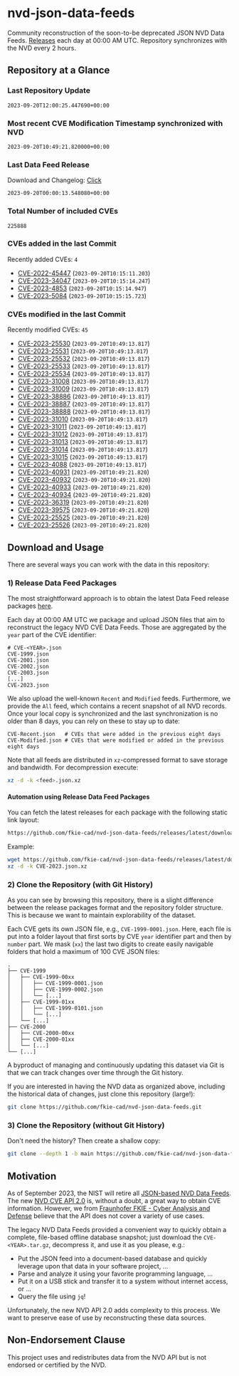 # nvd-json-data-feeds

Community reconstruction of the soon-to-be deprecated JSON NVD Data Feeds. 
[Releases](https://github.com/fkie-cad/nvd-json-data-feeds/releases/latest) each day at 00:00 AM UTC.
Repository synchronizes with the NVD every 2 hours.

## Repository at a Glance

### Last Repository Update

```plain
2023-09-20T12:00:25.447690+00:00
```

### Most recent CVE Modification Timestamp synchronized with NVD

```plain
2023-09-20T10:49:21.820000+00:00
```

### Last Data Feed Release

Download and Changelog: [Click](https://github.com/fkie-cad/nvd-json-data-feeds/releases/latest)

```plain
2023-09-20T00:00:13.548080+00:00
```

### Total Number of included CVEs

```plain
225888
```

### CVEs added in the last Commit

Recently added CVEs: `4`

* [CVE-2022-45447](CVE-2022/CVE-2022-454xx/CVE-2022-45447.json) (`2023-09-20T10:15:11.203`)
* [CVE-2023-34047](CVE-2023/CVE-2023-340xx/CVE-2023-34047.json) (`2023-09-20T10:15:14.247`)
* [CVE-2023-4853](CVE-2023/CVE-2023-48xx/CVE-2023-4853.json) (`2023-09-20T10:15:14.947`)
* [CVE-2023-5084](CVE-2023/CVE-2023-50xx/CVE-2023-5084.json) (`2023-09-20T10:15:15.723`)


### CVEs modified in the last Commit

Recently modified CVEs: `45`

* [CVE-2023-25530](CVE-2023/CVE-2023-255xx/CVE-2023-25530.json) (`2023-09-20T10:49:13.817`)
* [CVE-2023-25531](CVE-2023/CVE-2023-255xx/CVE-2023-25531.json) (`2023-09-20T10:49:13.817`)
* [CVE-2023-25532](CVE-2023/CVE-2023-255xx/CVE-2023-25532.json) (`2023-09-20T10:49:13.817`)
* [CVE-2023-25533](CVE-2023/CVE-2023-255xx/CVE-2023-25533.json) (`2023-09-20T10:49:13.817`)
* [CVE-2023-25534](CVE-2023/CVE-2023-255xx/CVE-2023-25534.json) (`2023-09-20T10:49:13.817`)
* [CVE-2023-31008](CVE-2023/CVE-2023-310xx/CVE-2023-31008.json) (`2023-09-20T10:49:13.817`)
* [CVE-2023-31009](CVE-2023/CVE-2023-310xx/CVE-2023-31009.json) (`2023-09-20T10:49:13.817`)
* [CVE-2023-38886](CVE-2023/CVE-2023-388xx/CVE-2023-38886.json) (`2023-09-20T10:49:13.817`)
* [CVE-2023-38887](CVE-2023/CVE-2023-388xx/CVE-2023-38887.json) (`2023-09-20T10:49:13.817`)
* [CVE-2023-38888](CVE-2023/CVE-2023-388xx/CVE-2023-38888.json) (`2023-09-20T10:49:13.817`)
* [CVE-2023-31010](CVE-2023/CVE-2023-310xx/CVE-2023-31010.json) (`2023-09-20T10:49:13.817`)
* [CVE-2023-31011](CVE-2023/CVE-2023-310xx/CVE-2023-31011.json) (`2023-09-20T10:49:13.817`)
* [CVE-2023-31012](CVE-2023/CVE-2023-310xx/CVE-2023-31012.json) (`2023-09-20T10:49:13.817`)
* [CVE-2023-31013](CVE-2023/CVE-2023-310xx/CVE-2023-31013.json) (`2023-09-20T10:49:13.817`)
* [CVE-2023-31014](CVE-2023/CVE-2023-310xx/CVE-2023-31014.json) (`2023-09-20T10:49:13.817`)
* [CVE-2023-31015](CVE-2023/CVE-2023-310xx/CVE-2023-31015.json) (`2023-09-20T10:49:13.817`)
* [CVE-2023-4088](CVE-2023/CVE-2023-40xx/CVE-2023-4088.json) (`2023-09-20T10:49:13.817`)
* [CVE-2023-40931](CVE-2023/CVE-2023-409xx/CVE-2023-40931.json) (`2023-09-20T10:49:21.820`)
* [CVE-2023-40932](CVE-2023/CVE-2023-409xx/CVE-2023-40932.json) (`2023-09-20T10:49:21.820`)
* [CVE-2023-40933](CVE-2023/CVE-2023-409xx/CVE-2023-40933.json) (`2023-09-20T10:49:21.820`)
* [CVE-2023-40934](CVE-2023/CVE-2023-409xx/CVE-2023-40934.json) (`2023-09-20T10:49:21.820`)
* [CVE-2023-36319](CVE-2023/CVE-2023-363xx/CVE-2023-36319.json) (`2023-09-20T10:49:21.820`)
* [CVE-2023-39575](CVE-2023/CVE-2023-395xx/CVE-2023-39575.json) (`2023-09-20T10:49:21.820`)
* [CVE-2023-25525](CVE-2023/CVE-2023-255xx/CVE-2023-25525.json) (`2023-09-20T10:49:21.820`)
* [CVE-2023-25526](CVE-2023/CVE-2023-255xx/CVE-2023-25526.json) (`2023-09-20T10:49:21.820`)


## Download and Usage

There are several ways you can work with the data in this repository:

### 1) Release Data Feed Packages

The most straightforward approach is to obtain the latest Data Feed release packages [here](https://github.com/fkie-cad/nvd-json-data-feeds/releases/latest).

Each day at 00:00 AM UTC we package and upload JSON files that aim to reconstruct the legacy NVD CVE Data Feeds.
Those are aggregated by the `year` part of the CVE identifier:

```
# CVE-<YEAR>.json
CVE-1999.json
CVE-2001.json
CVE-2002.json
CVE-2003.json
[...]
CVE-2023.json
```

We also upload the well-known `Recent` and `Modified` feeds.
Furthermore, we provide the `All` feed, which contains a recent snapshot of all NVD records.
Once your local copy is synchronized and the last synchronization is no older than 8 days, you can rely on these to stay up to date:

```plain
CVE-Recent.json   # CVEs that were added in the previous eight days
CVE-Modified.json # CVEs that were modified or added in the previous eight days
```

Note that all feeds are distributed in `xz`-compressed format to save storage and bandwidth.
For decompression execute:

```sh
xz -d -k <feed>.json.xz
```


#### Automation using Release Data Feed Packages

You can fetch the latest releases for each package with the following static link layout:

```sh
https://github.com/fkie-cad/nvd-json-data-feeds/releases/latest/download/CVE-<YEAR>.json.xz
```

Example:

```sh
wget https://github.com/fkie-cad/nvd-json-data-feeds/releases/latest/download/CVE-2023.json.xz
xz -d -k CVE-2023.json.xz
```

### 2) Clone the Repository (with Git History)

As you can see by browsing this repository, there is a slight difference between the release packages format and the repository folder structure.
This is because we want to maintain explorability of the dataset.

Each CVE gets its own JSON file, e.g., `CVE-1999-0001.json`.
Here, each file is put into a folder layout that first sorts by CVE `year` identifier part and then by `number` part.
We mask (`xx`) the last two digits to create easily navigable folders that hold a maximum of 100 CVE JSON files:

```plain
.
├── CVE-1999
│   ├── CVE-1999-00xx
│   │   ├── CVE-1999-0001.json
│   │   ├── CVE-1999-0002.json
│   │   └── [...]
│   ├── CVE-1999-01xx
│   │   ├── CVE-1999-0101.json
│   │   └── [...]
│   └── [...]
├── CVE-2000
│   ├── CVE-2000-00xx
│   ├── CVE-2000-01xx
│   └── [...]
└── [...]
```

A byproduct of managing and continuously updating this dataset via Git is that we can track changes over time through the Git history.

If you are interested in having the NVD data as organized above, including the historical data of changes, just clone this repository (large!):

```sh
git clone https://github.com/fkie-cad/nvd-json-data-feeds.git
```

### 3) Clone the Repository (without Git History)

Don't need the history? Then create a shallow copy:

```sh
git clone --depth 1 -b main https://github.com/fkie-cad/nvd-json-data-feeds.git
```

## Motivation

As of September 2023, the NIST will retire all [JSON-based NVD Data Feeds](https://nvd.nist.gov/vuln/data-feeds#divRetirementBanner-1).
The new [NVD CVE API 2.0](https://nvd.nist.gov/developers/vulnerabilities) is, without a doubt, a great way to obtain CVE information.
However, we from [Fraunhofer FKIE - Cyber Analysis and Defense](https://www.fkie.fraunhofer.de/en/departments/cad.html) believe that the API does not cover a variety of use cases.

The legacy NVD Data Feeds provided a convenient way to quickly obtain a complete, file-based offline database snapshot; just download the `CVE-<YEAR>.tar.gz`, decompress it, and use it as you please, e.g.:

* Put the JSON feed into a document-based database and quickly leverage upon that data in your software project, ...
* Parse and analyze it using your favorite programming language, ...
* Put it on a USB stick and transfer it to a system without internet access, or ...
* Query the file using `jq`!

Unfortunately, the new NVD API 2.0 adds complexity to this process.
We want to preserve ease of use by reconstructing these data sources.

## Non-Endorsement Clause

This project uses and redistributes data from the NVD API but is not endorsed or certified by the NVD.